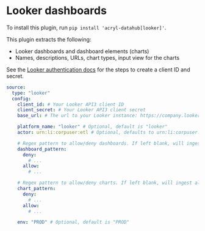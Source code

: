 # Looker dashboards

To install this plugin, run `pip install 'acryl-datahub[looker]'`.

This plugin extracts the following:

- Looker dashboards and dashboard elements (charts)
- Names, descriptions, URLs, chart types, input view for the charts

See the [Looker authentication docs](https://docs.looker.com/reference/api-and-integration/api-auth#authentication_with_an_sdk) for the steps to create a client ID and secret.

```yml
source:
  type: "looker"
  config:
    client_id: # Your Looker API3 client ID
    client_secret: # Your Looker API3 client secret
    base_url: # The url to your Looker instance: https://company.looker.com:19999 or https://looker.company.com, or similar.

    platform_name: "looker" # Optional, default is "looker"
    actor: urn:li:corpuser:etl # Optional, defaults to urn:li:corpuser:etl

    # Regex pattern to allow/deny dashboards. If left blank, will ingest all.
    dashboard_pattern:
      deny:
        # ...
      allow:
        # ...

    # Regex pattern to allow/deny charts. If left blank, will ingest all.
    chart_pattern:
      deny:
        # ...
      allow:
        # ...

    env: "PROD" # Optional, default is "PROD"
```
